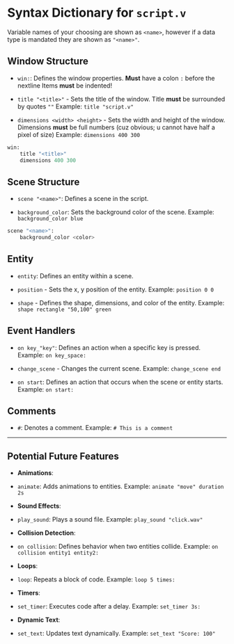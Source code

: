 # Syntax Dictionary for `script.v`

Variable names of your choosing are shown as `<name>`, however if a data type is mandated they are shown as `"<name>"`.

## Window Structure

- `win:`: Defines the window properties.
**Must** have a colon `:` before the nextline
Items **must** be indented!

- `title "<title>"` - Sets the title of the window.
Title **must** be surrounded by quotes `""`
Example: `title "script.v"`

- `dimensions <width> <height>` - Sets the width and height of the window.
Dimensions **must** be full numbers (cuz obvious; u cannot have half a pixel of size)
Example: `dimensions 400 300`

```python
win:
    title "<title>"
    dimensions 400 300
```

## Scene Structure

- `scene "<name>"`: Defines a scene in the script.

- `background_color`: Sets the background color of the scene.
Example: `background_color blue`

```python
scene "<name>":
    background_color <color>
```

## Entity

- `entity`: Defines an entity within a scene.
- `position` - Sets the x, y position of the entity.
Example: `position 0 0`

- `shape` - Defines the shape, dimensions, and color of the entity.
Example: `shape rectangle "50,100" green`

## Event Handlers

- `on key_"key"`: Defines an action when a specific key is pressed.
Example: `on key_space:`

- `change_scene` - Changes the current scene.
Example: `change_scene end`

- `on start`: Defines an action that occurs when the scene or entity starts.
Example: `on start:`

## Comments

- `#`: Denotes a comment.
Example: `# This is a comment`

---

## Potential Future Features

- **Animations**:

- `animate`: Adds animations to entities.
Example: `animate "move" duration 2s`

- **Sound Effects**:

- `play_sound`: Plays a sound file.
Example: `play_sound "click.wav"`

- **Collision Detection**:

- `on collision`: Defines behavior when two entities collide.
Example: `on collision entity1 entity2:`

- **Loops**:

- `loop`: Repeats a block of code.
Example: `loop 5 times:`

- **Timers**:

- `set_timer`: Executes code after a delay.
Example: `set_timer 3s:`

- **Dynamic Text**:

- `set_text`: Updates text dynamically.
Example: `set_text "Score: 100"`
